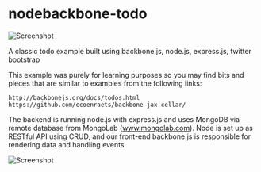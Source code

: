 nodebackbone-todo
=================


![Screenshot](http://imgur.com/ugAwA78.png?raw=true)

A classic todo example built using backbone.js, node.js, express.js, twitter bootstrap

This example was purely for learning purposes so you may find bits and pieces that are similar to examples from
the following links:

    http://backbonejs.org/docs/todos.html
    https://github.com/ccoenraets/backbone-jax-cellar/
    

The backend is running node.js with express.js and uses MongoDB via remote database from MongoLab (www.mongolab.com).
Node is set up as RESTful API using CRUD, and our front-end backbone.js is responsible for rendering data and handling events.


![Screenshot](http://i.imgur.com/7yJxC7L.png?raw=true)



